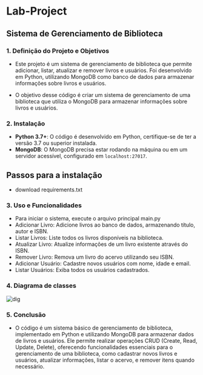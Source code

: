 # Lab-Project

## Sistema de Gerenciamento de Biblioteca
### 1. Definição do Projeto e Objetivos
*  Este projeto é um sistema de gerenciamento de biblioteca que permite adicionar, listar, atualizar e remover livros e usuários. Foi desenvolvido em Python, utilizando MongoDB como banco de dados para armazenar informações sobre livros e usuários.

*  O objetivo desse código é criar um sistema de gerenciamento de uma biblioteca que utiliza o MongoDB para armazenar informações sobre livros e usuários.

 ### 2. Instalação 
- **Python 3.7+**: O código é desenvolvido em Python, certifique-se de ter a versão 3.7 ou superior instalada.
- **MongoDB**: O MongoDB precisa estar rodando na máquina ou em um servidor acessível, configurado em `localhost:27017`.

 ## Passos para a instalação
* download requirements.txt

 ### 3. Uso e Funcionalidades

 * Para iniciar o sistema, execute o arquivo principal main.py
 * Adicionar Livro: Adicione livros ao banco de dados, armazenando título, autor e ISBN.
 * Listar Livros: Liste todos os livros disponíveis na biblioteca.
 * Atualizar Livro: Atualize informações de um livro existente através do ISBN.
 * Remover Livro: Remova um livro do acervo utilizando seu ISBN.
 * Adicionar Usuário: Cadastre novos usuários com nome, idade e email.
 * Listar Usuários: Exiba todos os usuários cadastrados.


 ### 4. Diagrama de classes
![dig](https://github.com/user-attachments/assets/04afbac6-9d20-4df3-b5c9-4185129785d2)

### 5. Conclusão

- O código é um sistema básico de gerenciamento de biblioteca, implementado em Python e utilizando MongoDB para armazenar dados de livros e usuários. Ele permite realizar operações CRUD (Create, Read, Update, Delete), oferecendo funcionalidades essenciais para o gerenciamento de uma biblioteca, como cadastrar novos livros e usuários, atualizar informações, listar o acervo, e remover itens quando necessário.
